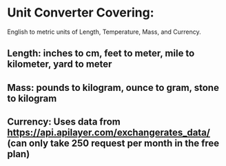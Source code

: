 # Unit Converter Covering:
English to metric units of Length, Temperature, Mass, and Currency.
## Length: inches to cm, feet to meter, mile to kilometer, yard to meter
## Mass: pounds to kilogram, ounce to gram, stone to kilogram
## Currency: Uses data from https://api.apilayer.com/exchangerates_data/ (can only take 250 request per month in the free plan)
